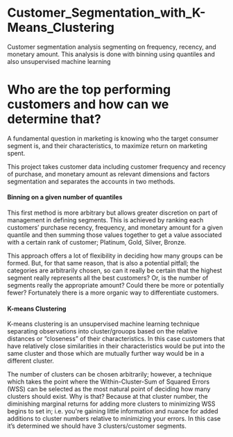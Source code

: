 # Customer_Segmentation_with_K-Means_Clustering
Customer segmentation analysis segmenting on frequency, recency, and monetary amount. This analysis is done with binning using quantiles and also unsupervised machine learning

# Who are the top performing customers and how can we determine that? 

A fundamental question in marketing is knowing who the target consumer segment is, and their characteristics, to maximize return on marketing spent. 

This project takes customer data including customer frequency and recency of purchase, and monetary amount as relevant dimensions and factors segmentation and separates the accounts in two methods.

#### Binning on a given number of quantiles

This first method is more arbitrary but allows greater discretion on part of management  in defining segments. This is achieved by ranking each customers’ purchase recency, frequency, and monetary amount for a given quantile and then summing those values together to get a value associated with a certain rank of customer; Platinum, Gold, Silver, Bronze. 

This approach offers a lot of flexibility in deciding how many groups can be formed. But, for that same reason, that is also a potential pitfall; the categories are arbitrarily chosen, so can it really be certain that the highest segment really represents all the best customers? Or, is the number of segments really the appropriate amount? Could there be more or potentially fewer? Fortunately there is a more organic way to differentiate customers.

#### K-means Clustering

K-means clustering is an unsupervised machine learning technique separating observations into cluster/grouops  based on the relative distances or “closeness” of their characteristics. In this case customers that have relatively close similarities in their characteristics would be put into the same cluster and those which are mutually further way would be in a different cluster.

The number of clusters can be chosen arbitrarily; however, a technique which takes the point where the Within-Cluster-Sum of Squared Errors (WSS) can be selected as the most natural point of deciding how many clusters should exist. Why is that? Because at that cluster number, the diminishing marginal returns for adding more clusters to minimizing WSS begins to set in; i.e. you're gaining little information and nuance for added additions to cluster numbers relative to minimizing your errors. In this case it’s determined we should have 3 clusters/customer segments.
